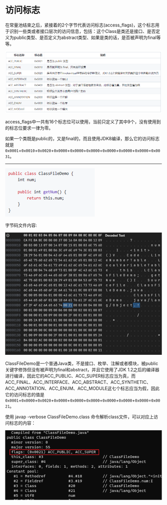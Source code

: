 # 访问标志

在常量池结束之后，紧接着的2个字节代表访问标志(access_flags)，这个标志用于识别一些类或者接口层次的访问信息，包括：这个Class是类还是接口、是否定义为public类型、是否定义为abstract类型、如果是类的话，是否被声明为final等等。

![](../../img/img_04.png)

access_flags中一共有16个标志位可以使用，当前只定义了其中9个，没有使用到的标志位要求一律为零。

如果一个类既是public的，又是final的，而且使用JDK8编译，那么它的访问标志就是`0x0001`+`0x0010`+`0x0020`+`0x0000`+`0x0000`+`0x0000`+`0x0000`+`0x0000`+`0x0000`=`0x0031`。

---

![](../../img/class_demo_code.png)

字节码文件内容:

![](../../img/class_file3.png)

ClassFileDemo是一个普通Java类，不是接口、枚举、注解或者模块，被public关键字修饰但没有被声明为final和abstract，并且它使用了JDK 1.2之后的编译器进行编译，因此它的ACC_PUBLIC、ACC_SUPER标志应当为真，而ACC_FINAL、ACC_INTERFACE、ACC_ABSTRACT、ACC_SYNTHETIC、ACC_ANNOTATION、ACC_ENUM、ACC_MODULE这七个标志应当为假，因此它的访问标志的值是`0x0001`+`0x0000`+`0x0020`+`0x0000`+`0x0000`+`0x0000`+`0x0000`+`0x0000`+`0x0000`=`0x0021`。

使用 javap -verbose ClassFileDemo.class 命令解析class文件，可以对应上访问标志的内容：

![](../../img/javap2.png)
